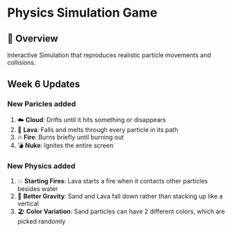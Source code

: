 # Physics Simulation Game

## 📜 Overview
Interactive Simulation that reproduces realistic particle movements and collisions.

## Week 6 Updates
### New Paricles added 
1. ☁️ **Cloud**: Drifts until it hits something or disappears
2. 🌋 **Lava**: Falls and melts through every particle in its path
3. 🔥 **Fire**: Burns briefly until burning out
4. 💣 **Nuke**: Ignites the entire screen

### New Physics added 
1. 💥 **Starting Fires**: Lava starts a fire when it contacts other particles besides water
2. 🔬 **Better Gravity**: Sand and Lava fall down rather than stacking up like a vertical 
3. 🏖️ **Color Variation**: Sand particles can have 2 different colors, which are picked randomly

